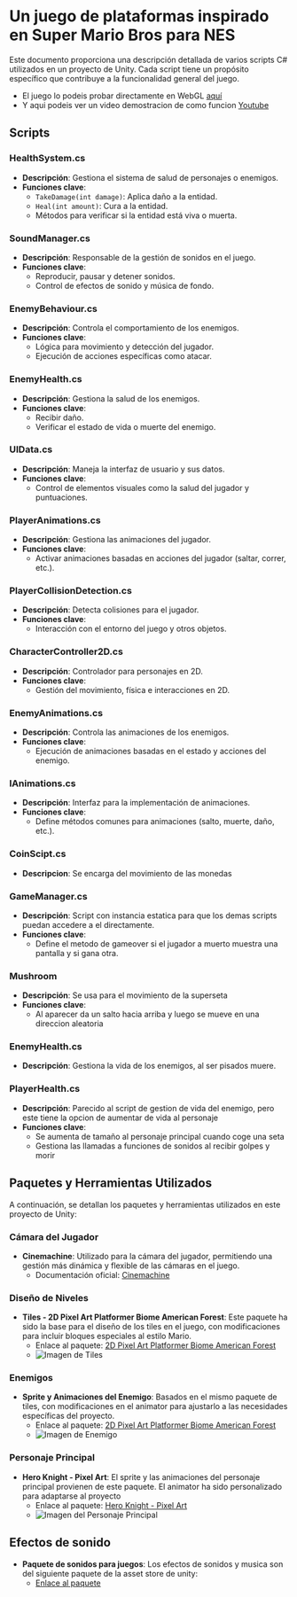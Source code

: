 # Un juego de plataformas inspirado en Super Mario Bros para NES

Este documento proporciona una descripción detallada de varios scripts C# utilizados en un proyecto de Unity. Cada script tiene un propósito específico que contribuye a la funcionalidad general del juego.
- El juego lo podeis probar directamente en WebGL [aquí](http://ethannavarro.site/juegos/unplataformas/index.html)
- Y aqui podeis ver un video demostracion de como funcion [Youtube](https://www.youtube.com/watch?v=GJe659JDDjU&t=1s)
## Scripts

### HealthSystem.cs
- **Descripción**: Gestiona el sistema de salud de personajes o enemigos.
- **Funciones clave**:
  - `TakeDamage(int damage)`: Aplica daño a la entidad.
  - `Heal(int amount)`: Cura a la entidad.
  - Métodos para verificar si la entidad está viva o muerta.

### SoundManager.cs
- **Descripción**: Responsable de la gestión de sonidos en el juego.
- **Funciones clave**:
  - Reproducir, pausar y detener sonidos.
  - Control de efectos de sonido y música de fondo.

### EnemyBehaviour.cs
- **Descripción**: Controla el comportamiento de los enemigos.
- **Funciones clave**:
  - Lógica para movimiento y detección del jugador.
  - Ejecución de acciones específicas como atacar.

### EnemyHealth.cs
- **Descripción**: Gestiona la salud de los enemigos.
- **Funciones clave**:
  - Recibir daño.
  - Verificar el estado de vida o muerte del enemigo.

### UIData.cs
- **Descripción**: Maneja la interfaz de usuario y sus datos.
- **Funciones clave**:
  - Control de elementos visuales como la salud del jugador y puntuaciones.

### PlayerAnimations.cs
- **Descripción**: Gestiona las animaciones del jugador.
- **Funciones clave**:
  - Activar animaciones basadas en acciones del jugador (saltar, correr, etc.).

### PlayerCollisionDetection.cs
- **Descripción**: Detecta colisiones para el jugador.
- **Funciones clave**:
  - Interacción con el entorno del juego y otros objetos.

### CharacterController2D.cs
- **Descripción**: Controlador para personajes en 2D.
- **Funciones clave**:
  - Gestión del movimiento, física e interacciones en 2D.

### EnemyAnimations.cs
- **Descripción**: Controla las animaciones de los enemigos.
- **Funciones clave**:
  - Ejecución de animaciones basadas en el estado y acciones del enemigo.

### IAnimations.cs
- **Descripción**: Interfaz para la implementación de animaciones.
- **Funciones clave**:
  - Define métodos comunes para animaciones (salto, muerte, daño, etc.).

### CoinScipt.cs
- **Descripcion**: Se encarga del movimiento de las monedas

### GameManager.cs
- **Descripción**: Script con instancia estatica para que los demas scripts puedan accedere a el directamente.
- **Funciones clave**:
    - Define el metodo de gameover si el jugador a muerto muestra una pantalla y si gana otra.

### Mushroom
- **Descripción**: Se usa para el movimiento de la superseta
- **Funciones clave**:
    - Al aparecer da un salto hacia arriba y luego se mueve en una direccion aleatoria

### EnemyHealth.cs
- **Descripción**: Gestiona la vida de los enemigos, al ser pisados muere.

### PlayerHealth.cs
- **Descripción**: Parecido al script de gestion de vida del enemigo, pero este tiene la opcion de aumentar de vida al personaje
- **Funciones clave**:
    - Se aumenta de tamaño al personaje principal cuando coge una seta
    - Gestiona las llamadas a funciones de sonidos al recibir golpes y morir

## Paquetes y Herramientas Utilizados

A continuación, se detallan los paquetes y herramientas utilizados en este proyecto de Unity:

### Cámara del Jugador
- **Cinemachine**: Utilizado para la cámara del jugador, permitiendo una gestión más dinámica y flexible de las cámaras en el juego. 
  - Documentación oficial: [Cinemachine](https://docs.unity3d.com/Packages/com.unity.cinemachine@2.9/manual/index.html)

### Diseño de Niveles
- **Tiles - 2D Pixel Art Platformer Biome American Forest**: Este paquete ha sido la base para el diseño de los tiles en el juego, con modificaciones para incluir bloques especiales al estilo Mario.
  - Enlace al paquete: [2D Pixel Art Platformer Biome American Forest](https://assetstore.unity.com/packages/p/2d-pixel-art-platformer-biome-american-forest-255694)
  - ![Imagen de Tiles](https://assetstorev1-prd-cdn.unity3d.com/key-image/f7934ebb-d577-4a7d-8e81-62651e669484.webp)

### Enemigos
- **Sprite y Animaciones del Enemigo**: Basados en el mismo paquete de tiles, con modificaciones en el animator para ajustarlo a las necesidades específicas del proyecto.
  - Enlace al paquete: [2D Pixel Art Platformer Biome American Forest](https://assetstore.unity.com/packages/p/2d-pixel-art-platformer-biome-american-forest-255694)
  - ![Imagen de Enemigo](https://assetstorev1-prd-cdn.unity3d.com/key-image/8757df60-3816-4a96-b47a-710be9843d72.webp)

### Personaje Principal
- **Hero Knight - Pixel Art**: El sprite y las animaciones del personaje principal provienen de este paquete. El animator ha sido personalizado para adaptarse al proyecto
  - Enlace al paquete: [Hero Knight - Pixel Art](https://assetstore.unity.com/packages/2d/characters/hero-knight-pixel-art-165188)
  - ![Imagen del Personaje Principal](https://assetstorev1-prd-cdn.unity3d.com/key-image/3fb94689-c52f-4e43-82af-a20f5524fecb.webp)

## Efectos de sonido
- **Paquete de sonidos para juegos**: Los efectos de sonidos y musica son del siguiente paquete de la asset store de unity:
    - [Enlace al paquete](https://assetstore.unity.com/packages/audio/sound-fx/cute-ui-interact-sound-effects-pack-239488)